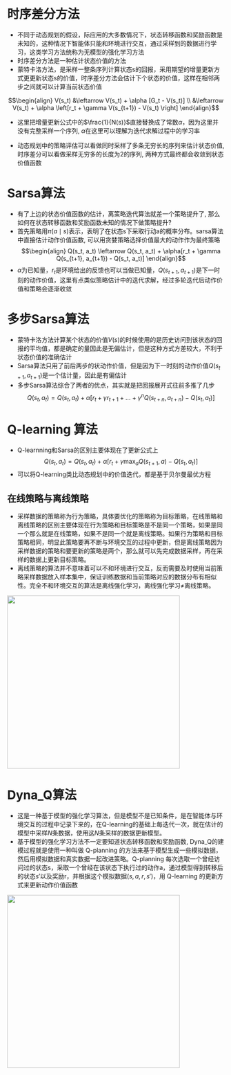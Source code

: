 # 时序差分方法
- 不同于动态规划的假设，际应用的大多数情况下，状态转移函数和奖励函数是未知的，这种情况下智能体只能和环境进行交互，通过采样到的数据进行学习，这类学习方法统称为无模型的强化学习方法
- 时序差分方法是一种估计状态价值的方法
- 蒙特卡洛方法，是采样一整条序列计算状态s的回报，采用期望的增量更新方式更更新状态s的价值，时序差分方法会估计下个状态的价值，这样在相邻两步之间就可以计算当前状态价值

$$\begin{align}
V(s_t) &\leftarrow V(s_t) + \alpha [G_t - V(s_t)] \\
&\leftarrow V(s_t) + \alpha \left[r_t + \gamma V(s_{t+1}) - V(s_t) \right]
\end{align}$$

- 这里把增量更新公式中的$\frac{1}{N(s)}$直接替换成了常数$\alpha$，因为这里并没有完整采样一个序列, $\alpha$在这里可以理解为迭代求解过程中的学习率 

- 动态规划中的策略评估可以看做同时采样了多条无穷长的序列来估计状态价值, 时序差分可以看做采样无穷多的长度为2的序列, 两种方式最终都会收敛到状态价值函数

# Sarsa算法
- 有了上边的状态价值函数的估计，离策略迭代算法就差一个策略提升了, 那么如何在状态转移函数和奖励函数未知的情况下做策略提升?
- 首先策略用$\pi(a \mid s)$表示，表明了在状态s下采取行动a的概率分布。sarsa算法中直接估计动作价值函数, 可以用贪婪策略选择价值最大的动作作为最终策略
$$\begin{align} 
Q(s_t, a_t) \leftarrow Q(s_t, a_t) + \alpha[r_t + \gamma Q(s_{t+1}, a_{t+1}) - Q(s_t, a_t)]
\end{align}$$ 
- $\alpha$为已知量，$r_t$是环境给出的反馈也可以当做已知量，$Q(s_{t+1}, a_{t+1})$是下一时刻的动作价值，这里有点类似策略估计中的迭代求解，经过多轮迭代后动作价值和策略会逐渐收敛

# 多步Sarsa算法
- 蒙特卡洛方法计算某个状态的价值$V(s)$的时候使用的是历史访问到该状态的回报的平均值，都是确定的量因此是无偏估计，但是这种方式方差较大，不利于状态价值的准确估计
- Sarsa算法只用了前后两步的状动作价值，但是因为下一时刻的动作价值$Q(s_{t+1}, a_{t+1})$是一个估计量，因此是有偏估计
- 多步Sarsa算法综合了两者的优点，其实就是把回报展开式往前多推了几步
$$
Q(s_t, a_t) = Q(s_t, a_t) + \alpha [r_t + \gamma r_{t+1} + ... + \gamma^{n}Q(s_{t+n}, a_{t+n}) - Q(s_t, a_t)]
$$
# Q-learning 算法
- Q-learnning和Sarsa的区别主要体现在了更新公式上
$$ 
Q(s_t, a_t) = Q(s_t, a_t) + \alpha[r_t + \gamma \max_{a}Q(s_{t+1}, a) - Q(s_t, a_t)]
$$ 
- 可以将Q-learning类比动态规划中的价值迭代，都是基于贝尔曼最优方程
## 在线策略与离线策略
- 采样数据的策略称为行为策略，具体要优化的策略称为目标策略，在线策略和离线策略的区别主要体现在行为策略和目标策略是不是同一个策略，如果是同一个那么就是在线策略，如果不是同一个就是离线策略。如果行为策略和目标策略相同，明显此策略要再不断与环境交互的过程中更新，但是离线策略因为采样数据的策略和要更新的策略是两个，那么就可以先完成数据采样，再在采样的数据上更新目标策略。
- 离线策略的算法并不意味着可以不和环境进行交互，反而需要及时使用当前策略采样数据放入样本集中，保证训练数据和当前策略对应的数据分布有相似性。完全不和环境交互的算法是离线强化学习，离线强化学习$\neq$离线策略。
<img src="https://i-blog.csdnimg.cn/direct/1c3cc063491a49a88cfd61355ac4cbbc.png" width=400>

# Dyna_Q算法
- 这是一种基于模型的强化学习算法，但是模型不是已知条件，是在智能体与环境交互的过程中记录下来的，在Q-learning的基础上每迭代一次，就在估计的模型中采样$N$条数据，使用这$N$条采样的数据更新模型。
- 基于模型的强化学习方法不一定要知道状态转移函数和奖励函数, Dyna_Q的建模过程就是使用一种叫做 Q-planning 的方法来基于模型生成一些模拟数据，然后用模拟数据和真实数据一起改进策略。Q-planning 每次选取一个曾经访问过的状态s，采取一个曾经在该状态下执行过的动作a，通过模型得到转移后的状态$s'$以及奖励r，并根据这个模拟数据$(s,a,r,s')$，用 Q-learning 的更新方式来更新动作价值函数

<img src="https://i-blog.csdnimg.cn/direct/98473c4467594e158d212ba12428b51d.png" width=400>